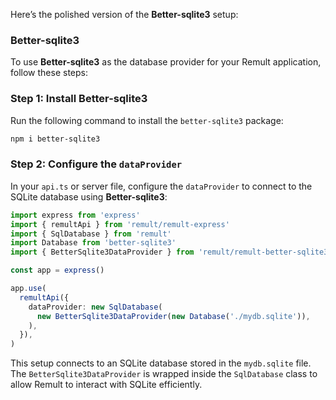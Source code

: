 Here’s the polished version of the **Better-sqlite3** setup:

### Better-sqlite3

To use **Better-sqlite3** as the database provider for your Remult application, follow these steps:

### Step 1: Install Better-sqlite3

Run the following command to install the `better-sqlite3` package:

```sh
npm i better-sqlite3
```

### Step 2: Configure the `dataProvider`

In your `api.ts` or server file, configure the `dataProvider` to connect to the SQLite database using **Better-sqlite3**:

```ts
import express from 'express'
import { remultApi } from 'remult/remult-express'
import { SqlDatabase } from 'remult'
import Database from 'better-sqlite3'
import { BetterSqlite3DataProvider } from 'remult/remult-better-sqlite3'

const app = express()

app.use(
  remultApi({
    dataProvider: new SqlDatabase(
      new BetterSqlite3DataProvider(new Database('./mydb.sqlite')),
    ),
  }),
)
```

This setup connects to an SQLite database stored in the `mydb.sqlite` file. The `BetterSqlite3DataProvider` is wrapped inside the `SqlDatabase` class to allow Remult to interact with SQLite efficiently.
